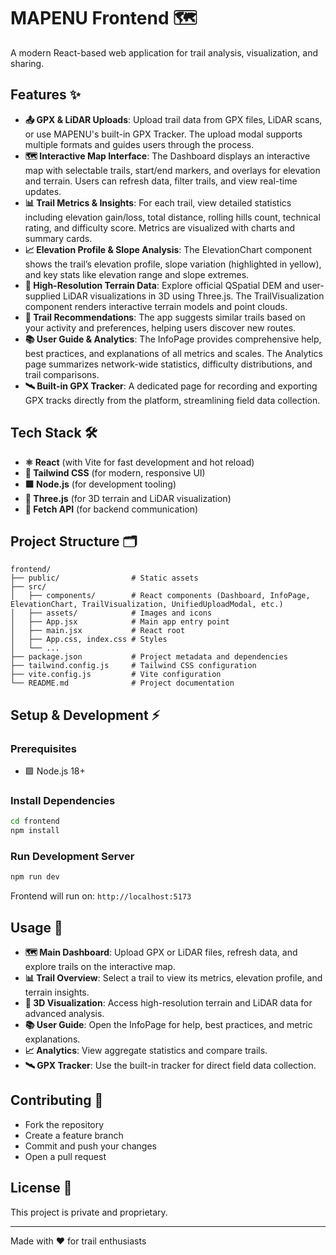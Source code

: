 
# MAPENU Frontend 🗺️

A modern React-based web application for trail analysis, visualization, and sharing.

## Features ✨

- **📤 GPX & LiDAR Uploads**: Upload trail data from GPX files, LiDAR scans, or use MAPENU's built-in GPX Tracker. The upload modal supports multiple formats and guides users through the process.
- **🗺️ Interactive Map Interface**: The Dashboard displays an interactive map with selectable trails, start/end markers, and overlays for elevation and terrain. Users can refresh data, filter trails, and view real-time updates.
- **📊 Trail Metrics & Insights**: For each trail, view detailed statistics including elevation gain/loss, total distance, rolling hills count, technical rating, and difficulty score. Metrics are visualized with charts and summary cards.
- **📈 Elevation Profile & Slope Analysis**: The ElevationChart component shows the trail’s elevation profile, slope variation (highlighted in yellow), and key stats like elevation range and slope extremes.
- **🌄 High-Resolution Terrain Data**: Explore official QSpatial DEM and user-supplied LiDAR visualizations in 3D using Three.js. The TrailVisualization component renders interactive terrain models and point clouds.
- **🧭 Trail Recommendations**: The app suggests similar trails based on your activity and preferences, helping users discover new routes.
- **📚 User Guide & Analytics**: The InfoPage provides comprehensive help, best practices, and explanations of all metrics and scales. The Analytics page summarizes network-wide statistics, difficulty distributions, and trail comparisons.
- **🛰️ Built-in GPX Tracker**: A dedicated page for recording and exporting GPX tracks directly from the platform, streamlining field data collection.

## Tech Stack 🛠️

- **⚛️ React** (with Vite for fast development and hot reload)
- **🎨 Tailwind CSS** (for modern, responsive UI)
- **🟩 Node.js** (for development tooling)
- **🔺 Three.js** (for 3D terrain and LiDAR visualization)
- **🔗 Fetch API** (for backend communication)

## Project Structure 🗂️

```
frontend/
├── public/                # Static assets
├── src/
│   ├── components/        # React components (Dashboard, InfoPage, ElevationChart, TrailVisualization, UnifiedUploadModal, etc.)
│   ├── assets/            # Images and icons
│   ├── App.jsx            # Main app entry point
│   ├── main.jsx           # React root
│   ├── App.css, index.css # Styles
│   └── ...
├── package.json           # Project metadata and dependencies
├── tailwind.config.js     # Tailwind CSS configuration
├── vite.config.js         # Vite configuration
└── README.md              # Project documentation
```

## Setup & Development ⚡

### Prerequisites
- 🟩 Node.js 18+

### Install Dependencies
```bash
cd frontend
npm install
```

### Run Development Server
```bash
npm run dev
```
Frontend will run on: `http://localhost:5173`

## Usage 🚀

- **🗺️ Main Dashboard**: Upload GPX or LiDAR files, refresh data, and explore trails on the interactive map.
- **📊 Trail Overview**: Select a trail to view its metrics, elevation profile, and terrain insights.
- **🌄 3D Visualization**: Access high-resolution terrain and LiDAR data for advanced analysis.
- **📚 User Guide**: Open the InfoPage for help, best practices, and metric explanations.
- **📈 Analytics**: View aggregate statistics and compare trails.
- **🛰️ GPX Tracker**: Use the built-in tracker for direct field data collection.

## Contributing 🤝

- Fork the repository
- Create a feature branch
- Commit and push your changes
- Open a pull request

## License 📄
This project is private and proprietary.

---

Made with ❤️ for trail enthusiasts
